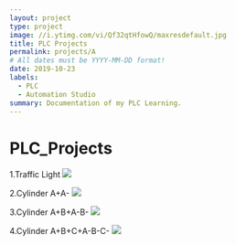 ```yaml
---
layout: project
type: project
image: //i.ytimg.com/vi/Qf32qtHfowQ/maxresdefault.jpg 
title: PLC Projects
permalink: projects/A
# All dates must be YYYY-MM-DD format!
date: 2019-10-23
labels:
  - PLC
  - Automation Studio
summary: Documentation of my PLC Learning. 
---
```


# PLC_Projects

1.Traffic Light
<img class="ui image" src="https://github.com/manoj5849/PLC_Projects/blob/master/P1_traffic_light.gif">

2.Cylinder A+A-
<img class="ui image" src="https://github.com/manoj5849/PLC_Projects/blob/master/P2._A+A-.gif">

3.Cylinder A+B+A-B-
<img class="ui image" src="https://github.com/manoj5849/PLC_Projects/blob/master/P3_A+B+A-B-.gif">

4.Cylinder A+B+C+A-B-C-
<img class="ui image" src="https://github.com/manoj5849/PLC_Projects/blob/master/P4_A+B+C+A-B-C-.gif">

